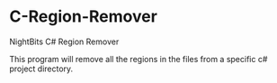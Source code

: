 C-Region-Remover
================

NightBits C# Region Remover

This program will remove all the regions in the files from a specific c# project directory.